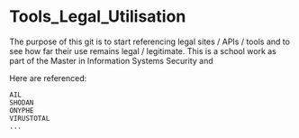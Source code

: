 # Tools_Legal_Utilisation

The purpose of this git is to start referencing legal sites / APIs / tools and to see how far their use remains legal / legitimate. This is a school work as part of the Master in Information Systems Security and

Here are referenced:

    AIL
    SHODAN
    ONYPHE
    VIRUSTOTAL
    ...
